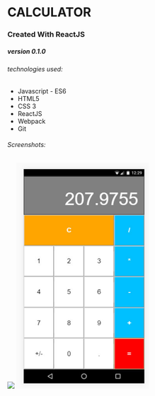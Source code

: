 # CALCULATOR
### Created With ReactJS
##### version 0.1.0


###### technologies used:
* Javascript - ES6
* HTML5
* CSS 3
* ReactJS
* Webpack
* Git

###### Screenshots:
<img src="img/screenshot-1" width="300px">
<img src="img/screenshot-2.jpg" width="300px" >
